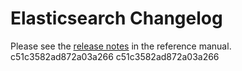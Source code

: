 # Elasticsearch Changelog

Please see the [release notes](https://www.elastic.co/guide/en/elasticsearch/reference/current/es-release-notes.html) in the reference manual.
c51c3582ad872a03a266
c51c3582ad872a03a266
